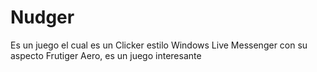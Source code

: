 # Nudger
Es un juego el cual es un Clicker estilo Windows Live Messenger con su aspecto Frutiger Aero, es un juego interesante
